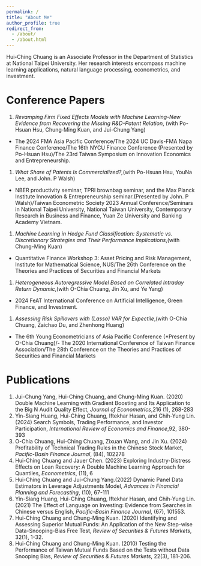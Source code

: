```yaml
---
permalink: /
title: "About Me"
author_profile: true
redirect_from:
  - /about/
  - /about.html
---
```


Hui-Ching Chuang is an Associate Professor in the Department of Statistics at National Taipei University. Her research interests encompass machine learning applications, natural language processing, econometrics, and investment.



Conference Papers
======
1.  _Revamping Firm Fixed Effects Models with Machine Learning-New Evidence from Recovering the Missing R&D-Patent Relation_, (with Po-Hsuan Hsu, Chung‐Ming Kuan, and Jui-Chung Yang)
   - The 2024 FMA Asia Pacific Conference/The 2024 UC Davis-FMA Napa Finance Conference/The 16th NYCU Finance Conference (Presented by Po-Hsuan Hsu)/The 23rd Taiwan Symposium on Innovation Economics and Entrepreneurship.
1.  _What Share of Patents Is Commercialized?,_(with Po-Hsuan Hsu, YouNa Lee, and John. P Walsh)
   - NBER productivity seminar, TPRI brownbag seminar, and the Max Planck Institute Innovation & Entrepreneurship seminar.(Presented by John. P Walsh)/Taiwan Econometric Society 2023 Annual Conference/Seminars in National Taipei University, National Taiwan University, Contemporary   
     Research in Business and Finance, Yuan Ze University and Banking Academy Vietnam.
1.  _Machine Learning in Hedge Fund Classification: Systematic vs. Discretionary Strategies and Their Performance Implications_,(with Chung-Ming Kuan)
   - Quantitative Finance Workshop 3: Asset Pricing and Risk Management, Institute for Mathematical Science, NUS/The 26th Conference on the Theories and Practices of Securities and Financial Markets
1.  _Heterogeneous Autoregressive Model Based on Correlated Intraday Return Dynamic_,(with O-Chia Chuang, Jin Xu, and Ye Yang)
   - 2024 FeAT International Conference on Artificial Intelligence, Green Finance, and Investment.
1.  _Assessing Risk Spillovers with (Lasso) VAR for Expectile_,(with O-Chia Chuang, Zaichao Du, and Zhenhong Huang)
   - The 6th Young Econometricians of Asia Pacific Conference (*Present by O-Chia Chuang)/- The 2020 International Conference of Taiwan Finance Association/The 28th Conference on the Theories and Practices of Securities and Financial Markets      

Publications
======
1. Jui-Chung Yang, Hui-Ching Chuang, and Chung-Ming Kuan. (2020) Double Machine Learning with Gradient Boosting and Its Application to the Big N Audit Quality Effect, _Journal of Econometrics_,216 (1), 268-283
1. Yin-Siang Huang, Hui-Ching Chuang, Iftekhar Hasan, and Chih-Yung Lin. (2024) Search Symbols, Trading Performance, and Investor Participation, _International Review of Economics and Finance_,92, 380-393
1. O-Chia Chuang, Hui-Ching Chuang, Zixuan Wang, and Jin Xu. (2024) Profitability of Technical Trading Rules in the Chinese Stock Market, _Pacific-Basin Finance Journal_, (84), 102278
1. Hui-Ching Chuang and Jauer Chen. (2023) Exploring Industry-Distress Effects on Loan Recovery: A Double Machine Learning Approach for Quantiles, _Econometrics_, (11), 6
1. Hui-Ching Chuang and Jui-Chung Yang.(2022) Dynamic Panel Data Estimators in Leverage Adjustments Model, _Advances in Financial Planning and Forecasting_, (10), 67-111
1. Yin-Siang Huang, Hui-Ching Chuang, Iftekhar Hasan, and Chih-Yung Lin. (2021) The Effect of Language on Investing: Evidence from Searches in Chinese versus English, _Pacific-Basin Finance Journal_, (67), 101553.
1. Hui-Ching Chuang and Chung-Ming Kuan. (2020) Identifying and Assessing Superior Mutual Funds: An Application of the New Step-wise Data-Snooping-Bias Free Test, _Review of Securities & Futures Markets_, 32(1), 1-32.
2. Hui-Ching Chuang and Chung-Ming Kuan. (2010) Testing the Performance of Taiwan Mutual Funds Based on the Tests without Data Snooping Bias, _Review of Securities & Futures Markets_, 22(3), 181-206.
